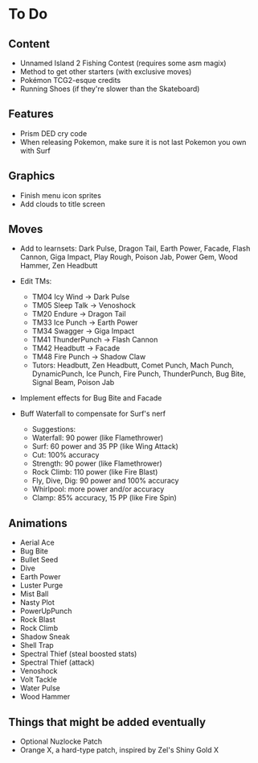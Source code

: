 # To Do

## Content

- Unnamed Island 2 Fishing Contest (requires some asm magix)
- Method to get other starters (with exclusive moves)
- Pokémon TCG2-esque credits
- Running Shoes (if they're slower than the Skateboard)

## Features

- Prism DED cry code
- When releasing Pokemon, make sure it is not last Pokemon you own with Surf

## Graphics

- Finish menu icon sprites
- Add clouds to title screen

## Moves

- Add to learnsets: Dark Pulse, Dragon Tail, Earth Power, Facade, Flash Cannon, Giga Impact, Play Rough, Poison Jab, Power Gem, Wood Hammer, Zen Headbutt
- Edit TMs:
   - TM04 Icy Wind → Dark Pulse
   - TM05 Sleep Talk → Venoshock
   - TM20 Endure → Dragon Tail
   - TM33 Ice Punch → Earth Power
   - TM34 Swagger → Giga Impact
   - TM41 ThunderPunch → Flash Cannon
   - TM42 Headbutt → Facade
   - TM48 Fire Punch → Shadow Claw
   - Tutors: Headbutt, Zen Headbutt, Comet Punch, Mach Punch, DynamicPunch, Ice Punch, Fire Punch, ThunderPunch, Bug Bite, Signal Beam, Poison Jab

- Implement effects for Bug Bite and Facade
- Buff Waterfall to compensate for Surf's nerf
   - Suggestions:
   - Waterfall: 90 power (like Flamethrower)
   - Surf: 60 power and 35 PP (like Wing Attack)
   - Cut: 100% accuracy
   - Strength: 90 power (like Flamethrower)
   - Rock Climb: 110 power (like Fire Blast)
   - Fly, Dive, Dig: 90 power and 100% accuracy
   - Whirlpool: more power and/or accuracy
   - Clamp: 85% accuracy, 15 PP (like Fire Spin)

## Animations

- Aerial Ace
- Bug Bite
- Bullet Seed
- Dive
- Earth Power
- Luster Purge
- Mist Ball
- Nasty Plot
- PowerUpPunch
- Rock Blast
- Rock Climb
- Shadow Sneak
- Shell Trap
- Spectral Thief (steal boosted stats)
- Spectral Thief (attack)
- Venoshock
- Volt Tackle
- Water Pulse
- Wood Hammer

## Things that might be added eventually

- Optional Nuzlocke Patch
- Orange X, a hard-type patch, inspired by Zel's Shiny Gold X
